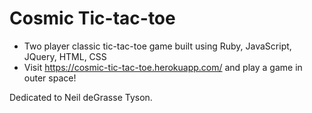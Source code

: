 # Cosmic Tic-tac-toe

* Two player classic tic-tac-toe game built using Ruby, JavaScript, JQuery, HTML, CSS
* Visit https://cosmic-tic-tac-toe.herokuapp.com/ and play a game in outer space!

Dedicated to Neil deGrasse Tyson.
